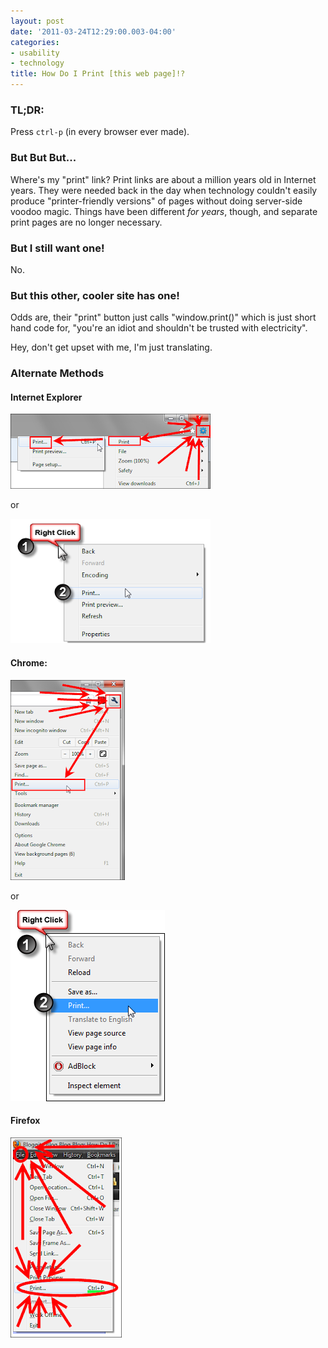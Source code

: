 ```yaml
---
layout: post
date: '2011-03-24T12:29:00.003-04:00'
categories:
- usability
- technology
title: How Do I Print [this web page]!?
---
```


### TL;DR:

Press `ctrl-p` (in every browser ever made).

### But But But...

Where's my "print" link? Print links are about a million years old in Internet years. They were needed back in the day when technology couldn't easily produce "printer-friendly versions" of pages without doing server-side voodoo magic. Things have been different *for years*, though, and separate print pages are no longer necessary. 

### But I still want one!

No.

### But this other, cooler site has one!

Odds are, their "print" button just calls "window.print()" which is just short hand code for, "you're an idiot and shouldn't be trusted with electricity".

Hey, don't get upset with me, I'm just translating.

### Alternate Methods

#### Internet Explorer

![](/assets/2011/ie-file-print.png)

or

![](/assets/2011/ie-right-click.png)

#### Chrome:

![](/assets/2011/chrome-file-print.png)

or

![](/assets/2011/chrome-right-click.png)

#### Firefox

![](/assets/2011/firefox-file-print.png)
